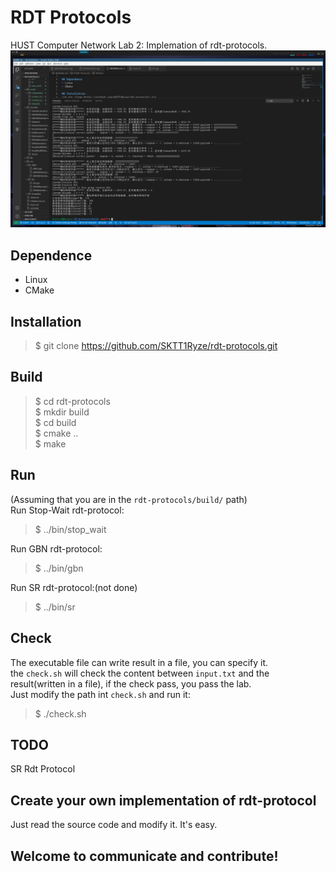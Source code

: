 # RDT Protocols
HUST Computer Network Lab 2: Implemation of rdt-protocols.  
![GBN](./img/gbn.png)  

## Dependence
+ Linux
+ CMake

## Installation
>\$ git clone https://github.com/SKTT1Ryze/rdt-protocols.git  

## Build
>\$ cd rdt-protocols  
>\$ mkdir build  
>\$ cd build  
>\$ cmake ..  
>\$ make  

## Run
(Assuming that you are in the `rdt-protocols/build/` path)  
Run Stop-Wait rdt-protocol:  
>\$ ../bin/stop_wait  

Run GBN rdt-protocol:  
>\$ ../bin/gbn  

Run SR rdt-protocol:(not done)  
>\$ ../bin/sr  

## Check  
The executable file can write result in a file, you can specify it.  
the `check.sh` will check the content between `input.txt` and the result(written in a file), if the check pass, you pass the lab.  
Just modify the path int `check.sh` and run it:  
>\$ ./check.sh  

## TODO
SR Rdt Protocol  

## Create your own implementation of rdt-protocol  
Just read the source code and modify it. It's easy.  

## **Welcome to communicate and contribute!**  
